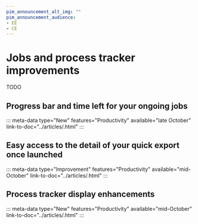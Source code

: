 ```yaml
---
pim_announcement_alt_img: ""
pim_announcement_audience:
- EE
- CE
---
```


# Jobs and process tracker improvements

TODO

## Progress bar and time left for your ongoing jobs
::: meta-data type="New" features="Productivity" available="late October" link-to-doc="../articles/.html"
:::

## Easy access to the detail of your quick export once launched
::: meta-data type="Improvement" features="Productivity" available="mid-October" link-to-doc="../articles/.html"
:::

## Process tracker display enhancements
::: meta-data type="New" features="Productivity" available="mid-October" link-to-doc="../articles/.html"
:::
